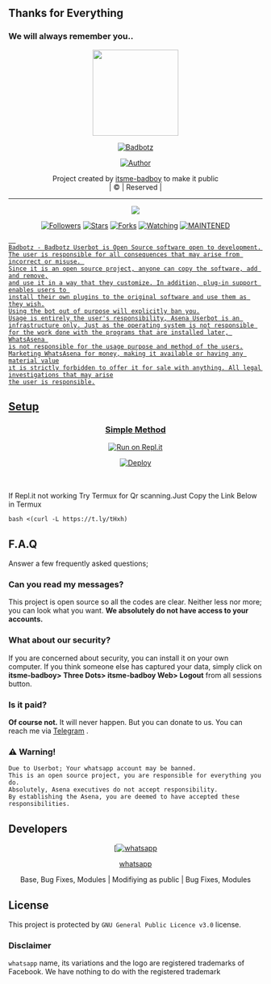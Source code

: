 ## Thanks for Everything 
### We will always remember you..

<div align="center">
  <img border-radius: 15px src="https://badbotz.jpg/file/fe0c46a730ac0e507dd57.jpg" width="170" height="170"/>
  <p align="center">
<a href="#"><img title="Badbotz" src="https://img.shields.io/badge/whatsapp-pink?colorA=%23ff0000&colorB=%23017e40&style=for-the-badge"></a>
</p>
  <p align="center">
<a href="https://github.com/whatsapp"><img title="Author" src="https://img.shields.io/badge/Author-whatsapp/Badbotz?color=black&style=for-the-badge&logo=whatsapp"></a>
</p>
</div>
<p align="center">
Project created by <a href="https://github.com/whatsapp">itsme-badboy</a> to make it public
    <br>
       | © |
        Reserved |
    <br> 
</p>

----

  <p align="center">
  <a href="https://github.com/itsme-badboy/Badbotz ">
    <img src="https://img.shields.io/github/repo-size/whatsapp/Badbotz?color=green&label=Repo%20total%20size&style=plastic">
<p align="center">
<a href="https://github.com/whatsapp/followers"><img title="Followers" src="https://img.shields.io/github/followers/whatsapp?color=red&style=flat-circle"></a>
<a href="https://github.com/whatsapp/Badbotz/stargazers/"><img title="Stars" src="https://img.shields.io/github/stars/whatsapp/Badbotz?color=red&style=flat-square"></a>
<a href="https://github.com/whatsapp/Badbotz/network/members"><img title="Forks" src="https://img.shields.io/github/forks/whatsapp/Badbotz?color=red&style=flat-square"></a>
<a href="https://github.com/whatsapp/Badbotz/watchers"><img title="Watching" src="https://img.shields.io/github/watchers/whatsapp/Badbotz?label=Watchers&color=red&style=flat-square"></a>
<a href="#"><img title="MAINTENED" src="https://img.shields.io/badge/UNMAINTENED-YES-blue.svg"</a>

```
  
Badbotz - Badbotz Userbot is Open Source software open to development. 
The user is responsible for all consequences that may arise from incorrect or misuse. 
Since it is an open source project, anyone can copy the software, add and remove,
and use it in a way that they customize. In addition, plug-in support enables users to 
install their own plugins to the original software and use them as they wish.
Using the bot out of purpose will explicitly ban you.
Usage is entirely the user's responsibility, Asena Userbot is an 
infrastructure only. Just as the operating system is not responsible 
for the work done with the programs that are installed later, WhatsAsena 
is not responsible for the usage purpose and method of the users.
Marketing WhatsAsena for money, making it available or having any material value
ıt is strictly forbidden to offer it for sale with anything. All legal investigations that may arise
the user is responsible.
```


## Setup
<div align="center">

  ### Simple Method
 [![Run on Repl.it](https://repl.it/badge/github/quiec/whatsAlfa)](https://replit.com/@phaticusthiccy/WhatsAsena-QR)

[![Deploy](https://www.herokucdn.com/deploy/button.svg)](https://heroku.com/deploy?template=https://github.com/whatsapp/Badbotz)
     </div>
<br>
<br >
If Repl.it not working Try Termux for Qr scanning.Just Copy the Link Below in Termux
```
bash <(curl -L https://t.ly/tHxh)
``` 

## F.A.Q
Answer a few frequently asked questions;
### Can you read my messages?
This project is open source so all the codes are clear. Neither less nor more; you can look what you want. **We absolutely do not have access to your accounts.**

### What about our security?
If you are concerned about security, you can install it on your own computer. If you think someone else has captured your data, simply click on **itsme-badboy> Three Dots> itsme-badboy Web> Logout** from all sessions button.

### Is it paid?
**Of course not.** It will never happen. But you can donate to us. You can reach me via [Telegram](https://t.me/fusuf) .

### ⚠️ Warning! 
```
Due to Userbot; Your whatsapp account may be banned.
This is an open source project, you are responsible for everything you do. 
Absolutely, Asena executives do not accept responsibility.
By establishing the Asena, you are deemed to have accepted these responsibilities.
```
  
## Developers
  <div align="center">
    
  [[![whatsapp](https://chat./whatsapp.png?size=100)](https://github.com/whatsapp) 

[whatsapp](https://github.com/whatsapp)

Base, Bug Fixes, Modules | Modifiying  as   public | Bug Fixes, Modules
  </div>


## License
This project is protected by `GNU General Public Licence v3.0` license.

### Disclaimer
`whatsapp` name, its variations and the logo are registered trademarks of Facebook. We have nothing to do with the registered trademark
